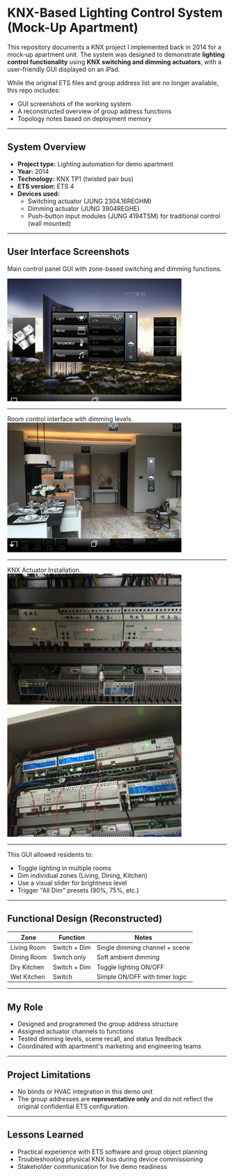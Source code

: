 # KNX-Based Lighting Control System (Mock-Up Apartment)

This repository documents a KNX project I implemented back in 2014 for a mock-up apartment unit. The system was designed to demonstrate **lighting control functionality** using **KNX switching and dimming actuators**, with a user-friendly GUI displayed on an iPad.

While the original ETS files and group address list are no longer available, this repo includes:
- GUI screenshots of the working system
- A reconstructed overview of group address functions
- Topology notes based on deployment memory

---

## System Overview

- **Project type:** Lighting automation for demo apartment
- **Year:** 2014
- **Technology:** KNX TP1 (twisted pair bus)
- **ETS version:** ETS 4
- **Devices used:**
  - Switching actuator (JUNG 2304.16REGHM)
  - Dimming actuator (JUNG 3904REGHE)
  - Push-button input modules (JUNG 4194TSM) for traditional control (wall mounted)
---

## User Interface Screenshots
Main control panel GUI with zone-based switching and dimming functions.

<img src="images/gui_main_panel.png" width="400">

---

Room control interface with dimming levels.
<img src="images/gui_room_controls.png" width="400">

---

KNX Actuator Installation.
<img src="images/ArzuriaPanel.png" width="400">
<img src="images/ArzuriaPanel2.png" width="400">

---

This GUI allowed residents to:
- Toggle lighting in multiple rooms
- Dim individual zones (Living, Dining, Kitchen)
- Use a visual slider for brightness level
- Trigger "All Dim" presets (90%, 75%, etc.)

---

## Functional Design (Reconstructed)

| Zone               | Function         | Notes                          |
|--------------------|------------------|--------------------------------|
| Living Room        | Switch + Dim     | Single dimming channel + scene |
| Dining Room        | Switch only      | Soft ambient dimming           |
| Dry Kitchen        | Switch + Dim     | Toggle lighting ON/OFF         |
| Wet Kitchen        | Switch           | Simple ON/OFF with timer logic |

---

## My Role

- Designed and programmed the group address structure
- Assigned actuator channels to functions
- Tested dimming levels, scene recall, and status feedback
- Coordinated with apartment's marketing and engineering teams

---

## Project Limitations

- No blinds or HVAC integration in this demo unit
- The group addresses are **representative only** and do not reflect the original confidential ETS configuration.
---

## Lessons Learned

- Practical experience with ETS software and group object planning
- Troubleshooting physical KNX bus during device commissioning
- Stakeholder communication for live demo readiness
